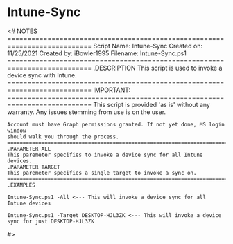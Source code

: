 # Intune-Sync

<#
    NOTES
	===========================================================================
	 Script Name: Intune-Sync
	 Created on:   	11/25/2021
	 Created by:   	iBowler1995
	 Filename: Intune-Sync.ps1
	===========================================================================
	.DESCRIPTION
		This script is used to invoke a device sync with Intune.
	===========================================================================
	IMPORTANT:
	===========================================================================
	This script is provided 'as is' without any warranty. Any issues stemming 
	from use is on the user.

    Account must have Graph permissions granted. If not yet done, MS login window
    should walk you through the process.
    ===========================================================================
    .PARAMETER ALL
    This paremeter specifies to invoke a device sync for all Intune devices.
    .PARAMETER TARGET
    This paremeter specifies a single target to invoke a sync on.
    ===========================================================================
    .EXAMPLES

    Intune-Sync.ps1 -All <--- This will invoke a device sync for all Intune devices

    Intune-Sync.ps1 -Target DESKTOP-HJL3ZK <--- This will invoke a device sync for just DESKTOP-HJL3ZK
   #>
